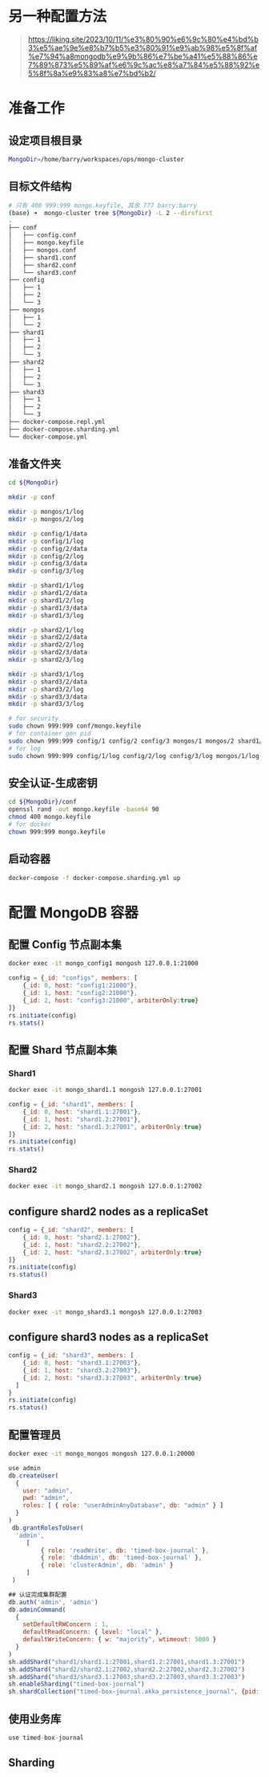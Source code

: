 # 另一种配置方法
> https://liking.site/2023/10/11/%e3%80%90%e6%9c%80%e4%bd%b3%e5%ae%9e%e8%b7%b5%e3%80%91%e9%ab%98%e5%8f%af%e7%94%a8mongodb%e9%9b%86%e7%be%a41%e5%88%86%e7%89%873%e5%89%af%e6%9c%ac%e8%a7%84%e5%88%92%e5%8f%8a%e9%83%a8%e7%bd%b2/

# 准备工作

## 设定项目根目录
```bash
MongoDir=/home/barry/workspaces/ops/mongo-cluster
```

## 目标文件结构
```bash
# 只有 400 999:999 mongo.keyfile, 其余 777 barry:barry 
(base) ➜  mongo-cluster tree ${MongoDir} -L 2 --dirsfirst
.
├── conf
│   ├── config.conf
│   ├── mongo.keyfile
│   ├── mongos.conf
│   ├── shard1.conf
│   ├── shard2.conf
│   └── shard3.conf
├── config
│   ├── 1
│   ├── 2
│   └── 3
├── mongos
│   ├── 1
│   └── 2
├── shard1
│   ├── 1
│   ├── 2
│   └── 3
├── shard2
│   ├── 1
│   ├── 2
│   └── 3
├── shard3
│   ├── 1
│   ├── 2
│   └── 3
├── docker-compose.repl.yml
├── docker-compose.sharding.yml
└── docker-compose.yml
```

## 准备文件夹
```bash
cd ${MongoDir}

mkdir -p conf

mkdir -p mongos/1/log
mkdir -p mongos/2/log

mkdir -p config/1/data
mkdir -p config/1/log
mkdir -p config/2/data
mkdir -p config/2/log
mkdir -p config/3/data
mkdir -p config/3/log

mkdir -p shard1/1/log
mkdir -p shard1/2/data
mkdir -p shard1/2/log
mkdir -p shard1/3/data
mkdir -p shard1/3/log

mkdir -p shard2/1/log
mkdir -p shard2/2/data
mkdir -p shard2/2/log
mkdir -p shard2/3/data
mkdir -p shard2/3/log

mkdir -p shard3/1/log
mkdir -p shard3/2/data
mkdir -p shard3/2/log
mkdir -p shard3/3/data
mkdir -p shard3/3/log

# for security
sudo chown 999:999 conf/mongo.keyfile
# for container gen pid
sudo chown 999:999 config/1 config/2 config/3 mongos/1 mongos/2 shard1/1 shard1/2 shard1/3 shard2/1 shard2/2 shard2/3 shard3/1 shard3/2 shard3/3
# for log
sudo chown 999:999 config/1/log config/2/log config/3/log mongos/1/log mongos/2/log shard1/1/log shard1/2/log shard1/3/log shard2/1/log shard2/2/log shard2/3/log shard3/1/log shard3/2/log shard3/3/log
```

## 安全认证-生成密钥
```bash
cd ${MongoDir}/conf
openssl rand -out mongo.keyfile -base64 90
chmod 400 mongo.keyfile
# for docker
chown 999:999 mongo.keyfile
```

## 启动容器
```bash
docker-compose -f docker-compose.sharding.yml up 
```

# 配置 MongoDB 容器

## 配置 Config 节点副本集
```bash
docker exec -it mongo_config1 mongosh 127.0.0.1:21000
```

```javascript
config = {_id: "configs", members: [
    {_id: 0, host: "config1:21000"},
    {_id: 1, host: "config2:21000"},
    {_id: 2, host: "config3:21000", arbiterOnly:true}
]}
rs.initiate(config)
rs.stats()
```

## 配置 Shard 节点副本集

### Shard1
```bash
docker exec -it mongo_shard1.1 mongosh 127.0.0.1:27001
```

```javascript
config = {_id: "shard1", members: [
    {_id: 0, host: "shard1.1:27001"},
    {_id: 1, host: "shard1.2:27001"},
    {_id: 2, host: "shard1.3:27001", arbiterOnly:true}
]}
rs.initiate(config)
rs.stats()
```

### Shard2
```bash
docker exec -it mongo_shard2.1 mongosh 127.0.0.1:27002
```

## configure shard2 nodes as a replicaSet
```javascript
config = {_id: "shard2", members: [
    {_id: 0, host: "shard2.1:27002"},
    {_id: 1, host: "shard2.2:27002"},
    {_id: 2, host: "shard2.3:27002", arbiterOnly:true}
]}
rs.initiate(config)
rs.status()
```

### Shard3
```bash
docker exec -it mongo_shard3.1 mongosh 127.0.0.1:27003
```
## configure shard3 nodes as a replicaSet
```javascript
config = {_id: "shard3", members: [
    {_id: 0, host: "shard3.1:27003"},
    {_id: 1, host: "shard3.2:27003"},
    {_id: 2, host: "shard3.3:27003", arbiterOnly:true}
  ]
}
rs.initiate(config)
rs.status()
```

## 配置管理员
```bash
docker exec -it mongo_mongos mongosh 127.0.0.1:20000
```

```javascript
use admin
db.createUser(
  {
    user: "admin",
    pwd: "admin",
    roles: [ { role: "userAdminAnyDatabase", db: "admin" } ]
  }
)
 db.grantRolesToUser(
  'admin',
     [
         { role: 'readWrite', db: 'timed-box-journal' },
         { role: 'dbAdmin', db: 'timed-box-journal' },
         { role: 'clusterAdmin', db: 'admin' }
     ]
 )

## 认证完成集群配置 
db.auth('admin', 'admin')
db.adminCommand(
  {
    setDefaultRWConcern : 1,
    defaultReadConcern: { level: "local" },
    defaultWriteConcern: { w: "majority", wtimeout: 5000 }
  }
)
sh.addShard("shard1/shard1.1:27001,shard1.2:27001,shard1.3:27001")
sh.addShard("shard2/shard2.1:27002,shard2.2:27002,shard2.3:27002")
sh.addShard("shard3/shard3.1:27003,shard3.2:27003,shard3.3:27003")
sh.enableSharding("timed-box-journal")
sh.shardCollection("timed-box-journal.akka_persistence_journal", {pid: 1})
```

## 使用业务库
```javascript
use timed-box-journal
```


## Sharding

